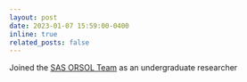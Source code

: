 ```yaml
---
layout: post
date: 2023-01-07 15:59:00-0400
inline: true
related_posts: false
---
```


Joined the <a href="https://reneeyc6806.wixsite.com/orsol">SAS ORSOL Team</a> as an undergraduate researcher


